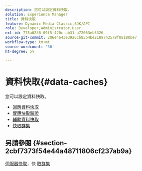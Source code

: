 ```yaml
---
description: 您可以設定資料快取。
solution: Experience Manager
title: 資料快取
feature: Dynamic Media Classic,SDK/API
role: Developer,Administrator,User
exl-id: 778a6236-09f5-420c-ab31-a72063eb5326
source-git-commit: 206e4643e3926cb85b4be2189743578f88180be7
workflow-type: tm+mt
source-wordcount: '36'
ht-degree: 5%

---
```


# 資料快取{#data-caches}

您可以設定資料快取。

+ [回應資料快取](c-response-data-cache.md)
+ [響應快取驗證](c-response-cache-validation.md)
+ [輔助資料快取](c-auxiliary-data-caches.md)
+ [快取群集](c-cache-clustering.md)

## 另請參閱 {#section-2cbf7373f54e44a48711806cf237ab9a}

[伺服器快取](../../../../is-api/image-serving-api-ref/c-configuration-and-administration/c-server-settings/r-server-caches.md#reference-f6c7f73ea10f4c3ca93acd79a856e00e)，快 [取群集](../../../../is-api/image-serving-api-ref/c-configuration-and-administration/c-server-settings/r-cache-clustering.md#reference-a24c6b99da174203947788844626b951)
